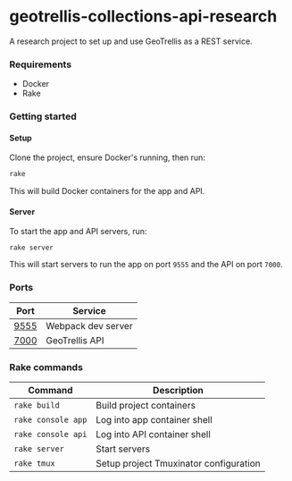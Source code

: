 # geotrellis-collections-api-research

A research project to set up and use GeoTrellis as a REST service.

### Requirements

* Docker
* Rake

### Getting started

#### Setup

Clone the project, ensure Docker's running, then run:

```sh
rake
```

This will build Docker containers for the app and API.

#### Server

To start the app and API servers, run:

```
rake server
```

This will start servers to run the app on port `9555` and the API on port `7000`.

### Ports

| Port | Service |
| --- | --- |
| [9555](http://localhost:9555) | Webpack dev server |
| [7000](http://localhost:7000) | GeoTrellis API |

### Rake commands

| Command | Description |
| --- | --- |
| `rake build` | Build project containers |
| `rake console app` | Log into app container shell |
| `rake console api` | Log into API container shell |
| `rake server` | Start servers |
| `rake tmux` | Setup project Tmuxinator configuration |
